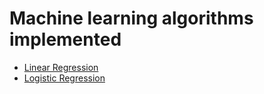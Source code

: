 # Machine learning algorithms implemented

- [Linear Regression](python/linear_regression/README.md)
- [Logistic Regression](python/logistic_regression/README.md)